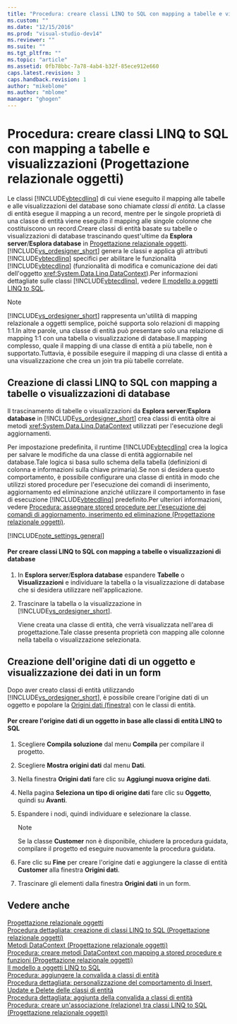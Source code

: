 ```yaml
---
title: "Procedura: creare classi LINQ to SQL con mapping a tabelle e visualizzazioni (Progettazione relazionale oggetti) | Microsoft Docs"
ms.custom: ""
ms.date: "12/15/2016"
ms.prod: "visual-studio-dev14"
ms.reviewer: ""
ms.suite: ""
ms.tgt_pltfrm: ""
ms.topic: "article"
ms.assetid: 0fb78bbc-7a78-4ab4-b32f-85ece912e660
caps.latest.revision: 3
caps.handback.revision: 1
author: "mikeblome"
ms.author: "mblome"
manager: "ghogen"
---
```

# Procedura: creare classi LINQ to SQL con mapping a tabelle e visualizzazioni (Progettazione relazionale oggetti)
Le classi [!INCLUDE[vbtecdlinq](../data-tools/includes/vbtecdlinq_md.md)] di cui viene eseguito il mapping alle tabelle e alle visualizzazioni del database sono chiamate *classi di entità*. La classe di entità esegue il mapping a un record, mentre per le singole proprietà di una classe di entità viene eseguito il mapping alle singole colonne che costituiscono un record.Creare classi di entità basate su tabelle o visualizzazioni di database trascinando quest'ultime da **Esplora server**\/**Esplora database** in [Progettazione relazionale oggetti](../data-tools/linq-to-sql-tools-in-visual-studio2.md).[!INCLUDE[vs_ordesigner_short](../data-tools/includes/vs_ordesigner_short_md.md)] genera le classi e applica gli attributi [!INCLUDE[vbtecdlinq](../data-tools/includes/vbtecdlinq_md.md)] specifici per abilitare le funzionalità [!INCLUDE[vbtecdlinq](../data-tools/includes/vbtecdlinq_md.md)] \(funzionalità di modifica e comunicazione dei dati dell'oggetto <xref:System.Data.Linq.DataContext>\).Per informazioni dettagliate sulle classi [!INCLUDE[vbtecdlinq](../data-tools/includes/vbtecdlinq_md.md)], vedere [Il modello a oggetti LINQ to SQL](../Topic/The%20LINQ%20to%20SQL%20Object%20Model.md).  
  
> [!NOTE]
>  [!INCLUDE[vs_ordesigner_short](../data-tools/includes/vs_ordesigner_short_md.md)] rappresenta un'utilità di mapping relazionale a oggetti semplice, poiché supporta solo relazioni di mapping 1:1.In altre parole, una classe di entità può presentare solo una relazione di mapping 1:1 con una tabella o visualizzazione di database.Il mapping complesso, quale il mapping di una classe di entità a più tabelle, non è supportato.Tuttavia, è possibile eseguire il mapping di una classe di entità a una visualizzazione che crea un join tra più tabelle correlate.  
  
## Creazione di classi LINQ to SQL con mapping a tabelle o visualizzazioni di database  
 Il trascinamento di tabelle o visualizzazioni da **Esplora server**\/**Esplora database** in [!INCLUDE[vs_ordesigner_short](../data-tools/includes/vs_ordesigner_short_md.md)] crea classi di entità oltre ai metodi <xref:System.Data.Linq.DataContext> utilizzati per l'esecuzione degli aggiornamenti.  
  
 Per impostazione predefinita, il runtime [!INCLUDE[vbtecdlinq](../data-tools/includes/vbtecdlinq_md.md)] crea la logica per salvare le modifiche da una classe di entità aggiornabile nel database.Tale logica si basa sullo schema della tabella \(definizioni di colonna e informazioni sulla chiave primaria\).Se non si desidera questo comportamento, è possibile configurare una classe di entità in modo che utilizzi stored procedure per l'esecuzione dei comandi di inserimento, aggiornamento ed eliminazione anziché utilizzare il comportamento in fase di esecuzione [!INCLUDE[vbtecdlinq](../data-tools/includes/vbtecdlinq_md.md)] predefinito.Per ulteriori informazioni, vedere [Procedura: assegnare stored procedure per l'esecuzione dei comandi di aggiornamento, inserimento ed eliminazione \(Progettazione relazionale oggetti\)](../data-tools/how-to-assign-stored-procedures-to-perform-updates-inserts-and-deletes-o-r-designer.md).  
  
 [!INCLUDE[note_settings_general](../data-tools/includes/note_settings_general_md.md)]  
  
#### Per creare classi LINQ to SQL con mapping a tabelle o visualizzazioni di database  
  
1.  In **Esplora server**\/**Esplora database** espandere **Tabelle** o **Visualizzazioni** e individuare la tabella o la visualizzazione di database che si desidera utilizzare nell'applicazione.  
  
2.  Trascinare la tabella o la visualizzazione in [!INCLUDE[vs_ordesigner_short](../data-tools/includes/vs_ordesigner_short_md.md)].  
  
     Viene creata una classe di entità, che verrà visualizzata nell'area di progettazione.Tale classe presenta proprietà con mapping alle colonne nella tabella o visualizzazione selezionata.  
  
## Creazione dell'origine dati di un oggetto e visualizzazione dei dati in un form  
 Dopo aver creato classi di entità utilizzando [!INCLUDE[vs_ordesigner_short](../data-tools/includes/vs_ordesigner_short_md.md)], è possibile creare l'origine dati di un oggetto e popolare la [Origini dati \(finestra\)](../Topic/Data%20Sources%20Window.md) con le classi di entità.  
  
#### Per creare l'origine dati di un oggetto in base alle classi di entità LINQ to SQL  
  
1.  Scegliere **Compila soluzione** dal menu **Compila** per compilare il progetto.  
  
2.  Scegliere **Mostra origini dati** dal menu **Dati**.  
  
3.  Nella finestra **Origini dati** fare clic su **Aggiungi nuova origine dati**.  
  
4.  Nella pagina **Seleziona un tipo di origine dati** fare clic su **Oggetto**, quindi su **Avanti**.  
  
5.  Espandere i nodi, quindi individuare e selezionare la classe.  
  
    > [!NOTE]
    >  Se la classe **Customer** non è disponibile, chiudere la procedura guidata, compilare il progetto ed eseguire nuovamente la procedura guidata.  
  
6.  Fare clic su **Fine** per creare l'origine dati e aggiungere la classe di entità **Customer** alla finestra **Origini dati**.  
  
7.  Trascinare gli elementi dalla finestra **Origini dati** in un form.  
  
## Vedere anche  
 [Progettazione relazionale oggetti](../data-tools/linq-to-sql-tools-in-visual-studio2.md)   
 [Procedura dettagliata: creazione di classi LINQ to SQL \(Progettazione relazionale oggetti\)](../Topic/Walkthrough:%20Creating%20LINQ%20to%20SQL%20Classes%20\(O-R%20Designer\).md)   
 [Metodi DataContext \(Progettazione relazionale oggetti\)](../data-tools/datacontext-methods-o-r-designer.md)   
 [Procedura: creare metodi DataContext con mapping a stored procedure e funzioni \(Progettazione relazionale oggetti\)](../data-tools/how-to-create-datacontext-methods-mapped-to-stored-procedures-and-functions-o-r-designer.md)   
 [Il modello a oggetti LINQ to SQL](../Topic/The%20LINQ%20to%20SQL%20Object%20Model.md)   
 [Procedura: aggiungere la convalida a classi di entità](../data-tools/how-to-add-validation-to-entity-classes.md)   
 [Procedura dettagliata: personalizzazione del comportamento di Insert, Update e Delete delle classi di entità](../data-tools/walkthrough-customizing-the-insert-update-and-delete-behavior-of-entity-classes.md)   
 [Procedura dettagliata: aggiunta della convalida a classi di entità](../Topic/Walkthrough:%20Adding%20Validation%20to%20Entity%20Classes.md)   
 [Procedura: creare un'associazione \(relazione\) tra classi LINQ to SQL \(Progettazione relazionale oggetti\)](../data-tools/how-to-create-an-association-relationship-between-linq-to-sql-classes-o-r-designer.md)